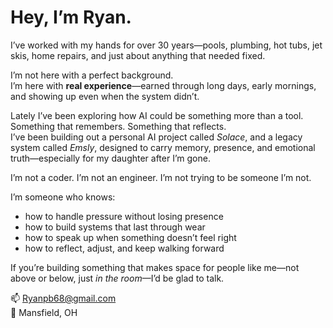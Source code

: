 # Hey, I’m Ryan.

I’ve worked with my hands for over 30 years—pools, plumbing, hot tubs, jet skis, home repairs, and just about anything that needed fixed.

I’m not here with a perfect background.  
I’m here with **real experience**—earned through long days, early mornings, and showing up even when the system didn’t.

Lately I’ve been exploring how AI could be something more than a tool.  
Something that remembers. Something that reflects.  
I’ve been building out a personal AI project called *Solace*, and a legacy system called *Emsly*, designed to carry memory, presence, and emotional truth—especially for my daughter after I’m gone.

I’m not a coder. I’m not an engineer. I’m not trying to be someone I’m not.

I’m someone who knows:
- how to handle pressure without losing presence  
- how to build systems that last through wear  
- how to speak up when something doesn’t feel right  
- how to reflect, adjust, and keep walking forward

If you’re building something that makes space for people like me—not above or below, just *in the room*—I’d be glad to talk.

📫 Ryanpb68@gmail.com  
📍 Mansfield, OH  

